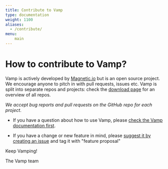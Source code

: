 ```yaml
---
title: Contribute to Vamp
type: documentation
weight: 1100
aliases:
  - /contribute/
menu:
    main
---
```


# How to contribute to Vamp?

Vamp is actively developed by [Magnetic.io](http://magnetic.io) but is an open source project. 
We encourage anyone to pitch in with pull requests, issues etc. Vamp is split into separate repos and projects: 
check the [download page](http://vamp.io/download) for an overview of all repos.

*We accept bug reports and pull requests on the GitHub repo for each project*.

* If you have a question about how to use Vamp, please [check the Vamp documentation first](http://vamp.io/documentation/).

* If you have a change or new feature in mind, please [suggest it by creating an issue](https://github.com/magneticio/vamp/issues) and tag it with "feature proposal"

Keep Vamping!

The Vamp team
